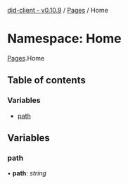 [did-client - v0.10.9](../README.md) / [Pages](pages.md) / Home

# Namespace: Home

[Pages](pages.md).Home

## Table of contents

### Variables

- [path](pages.home.md#path)

## Variables

### path

• **path**: *string*
